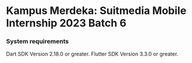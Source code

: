 
# Kampus Merdeka: Suitmedia Mobile Internship 2023 Batch 6

### System requirements

Dart SDK Version 2.18.0 or greater.
Flutter SDK Version 3.3.0 or greater.

